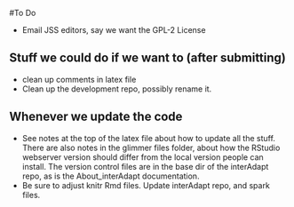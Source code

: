 #To Do


* Email JSS editors, say we want the GPL-2 License

## Stuff we could do if we want to (after submitting)
* clean up comments in latex file
* Clean up the development repo, possibly rename it.

## Whenever we update the code
* See notes at the top of the latex file about how to update all the stuff. There are also notes in the glimmer files folder, about how the RStudio webserver version should differ from the local version people can install. The version control files are in the base dir of the interAdapt repo, as is the About_interAdapt documentation.
* Be sure to adjust knitr Rmd files. Update interAdapt repo, and spark files. 





